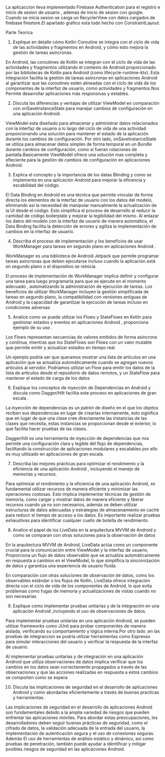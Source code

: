 La aplicaccion lleva implementado Firebase Authentication para el registro e inicio de sesion de usuario , ademas de inicio de sesion con google. Cuando se inicia sesion se carga un RecyclerView con datos cargados de firebase firestore.El apartado grafico esta todo hecho con ConstraintLayout.

Parte Teorica 
1.	Explique en detalle cómo Kotlin Coroutine se integra con el ciclo de vida de las actividades y fragmentos en Android, y cómo esto mejora la gestión de tareas asíncronas.
   
En Android, las coroutines de Kotlin se integran con el ciclo de vida de las actividades y fragmentos utilizando el contexto de Android proporcionado por las bibliotecas de Kotlin para Android (como lifecycle-runtime-ktx). Esta integración facilita la gestión de tareas asíncronas en aplicaciones Android al garantizar que las coroutines estén alineadas con el ciclo de vida de los componentes de la interfaz de usuario, como actividades y fragmentos.Nos Permite desarrollar aplicaciones más responsivas y estables.

2. Discuta las diferencias y ventajas de utilizar ViewModel en comparación con onSaveInstanceState para manejar cambios de configuración en una aplicación Android.

ViewModel esta diseñado para almacenar y administrar datos relacionados con la interfaz de usuario a lo largo del ciclo de vida de una actividad proporcionando una solución para mantener el estado de la aplicación durante los cambios de configuración. Por otro lado, onSaveInstanceState se utiliza para almacenar datos simples de forma temporal en un Bundle durante cambios de configuración, como si fueran rotaciones de pantalla.Basicamente ViewModel ofrece una solución mas completa y efieciente para la gestión de cambios de configuración en aplicaciones Android.

3. Explica el concepto y la importancia de los datas Blinding y como se implementa en una aplicación Android para mejorar la eficencia y escabilidad del código. 

El Data Binding en Android es una técnica que permite vincular de forma directa los elementos de la interfaz de usuario con los datos del modelo, eliminando así la necesidad de manipular manualmente la actualización de la UI desde el código. Esto simplifica el proceso de desarrollo al reducir la cantidad de código boilerplate y mejorar la legibilidad del mismo. Al enlazar los datos del modelo con la interfaz de usuario de manera automática, el Data Binding facilita la detección de errores y agiliza la implementación de cambios en la interfaz de usuario. 

4. Describa el proceso de implementación y los beneficios de usar WorkManager para tareas en segundo plano en aplicaciones Android .

WorkManager es una biblioteca de Android Jetpack que permite programar tareas asíncronas que deben ejecutarse incluso cuando la aplicación está en segundo plano o el dispositivo se reinicia.

El proceso de implementación de WorkManager implica definir y configurar una tarea para   luego programarla para que se ejecute en el momento adecuado , automatizando la administración de ejecución de tareas. Los beneficios de utilizar WorkManager incluyen la gestión simplificada de tareas en segundo plano, la compatibilidad con versiones antiguas de Android y la capacidad de garantizar la ejecución de tareas incluso en condiciones adversas

5. Analice como se puede utilizar los Flows y StateFlows en Kotlin para gestionar estados y eventos en aplicaciones Android , proporciona ejemplo de su uso .

Los Flows representan secuencias de valores emitidos de forma asíncrona y continua, mientras que los StateFlows son Flows con un valor mutable que permite emitir y actualizar estados en tiempo real. 

Un ejemplo podría ser que queramos mostrar una lista de artículos en una aplicación que se actualiza automáticamente cuando se agregan nuevos artículos al servidor. Podríamos utilizar un Flow para emitir los datos de la lista de artículos desde el repositorio de datos remotos, y un StateFlow para mantener el estado de carga de los datos

6. Explique los conceptos de inyección de Dependencias en Android y discuta como Dagger/Hilt facilita este proceso en aplicaciones de gran escala .

La inyección de dependencias es un patrón de diseño en el que los objetos reciben sus dependencias en lugar de crearlas internamente, esto significa que en lugar de que una clase cree directamente las instancias de las clases que necesita, estas instancias se proporcionan desde el exterior, lo que facilita hacer pruebas de las clases.

Dagger/hilt es una herramienta de inyección de dependencias que nos permite una configuración clara y legible del flujo de dependencias, facilitando la construcción de aplicaciones modulares y escalables por ello es muy utilizado en aplicaciones de gran escala.

7. Describa las mejores prácticas para optimizar el rendimiento y la eficiencia de una aplicación Android , incluyendo el manejo de memorias y recursos.

Para optimizar el rendimiento y la eficiencia de una aplicación Android, es fundamental utilizar recursos de manera eficiente y minimizar las operaciones costosas. Esto implica implementar técnicas de gestión de memoria, como cargar y mostrar datos de manera eficiente y liberar recursos cuando ya no son necesarios, además se deben utilizar estructuras de datos adecuadas y estrategias de almacenamiento en caché para reducir el tiempo de acceso a los datos. Es importante realizar pruebas exhaustivas para identificar cualquier cuello de botella de rendimiento.

8. Analice el papel de los LiveData en la arquitectura MVVM de Android y como se comparan con otras soluciones para la observación de datos

En la arquitectura MVVM de Android, LiveData actúa como un componente crucial para la comunicación entre ViewModel y la interfaz de usuario, Proporciona un flujo de datos observable que se actualiza automáticamente en respuesta a cambios en el ViewModel, lo que simplifica la sincronización de datos y garantiza una experiencia de usuario fluida.

En comparación con otras soluciones de observación de datos, como los observables estándar o los flujos de Kotlin, LiveData ofrece integración directa con el ciclo de vida de los componentes de Android, lo que evita problemas como fugas de memoria y actualizaciones de vistas cuando no son necesarias

9. Explique como implementar pruebas unitarias y de la integración en una aplicación Android ,incluyendo el uso de observaciones de datos.

Para implementar pruebas unitarias en una aplicación Android, se pueden utilizar frameworks como JUnit para probar componentes de manera aislada, verificando su comportamiento y lógica interna.Por otro lado ,en las pruebas de integraccion se podría utilizar herramientas como Espresso para simular interacciones del usuario y verificar la respuesta de la interfaz de usuario.

 Al implementar pruebas unitarias y de integración en una aplicación Android que utiliza observaciones de datos implica verificar que los cambios en los datos sean correctamente propagados a través de las observaciones y que las acciones realizadas en respuesta a estos cambios se comporten como se espera

10. Discuta las implicaciones de seguridad en el desarrollo de aplicaciones Android y como abordarlas eficientemente a través de buenas practicas y herramientas.

Las implicaciones de seguridad en el desarrollo de aplicaciones Android son fundamentales debido a la amplia variedad de riesgos que pueden enfrentar las aplicaciones móviles. Para abordar estas preocupaciones, los desarrolladores deben seguir buenas prácticas de seguridad, como el cifrado de datos, la validación adecuada de la entrada del usuario, la implementación de autenticación segura y el uso de conexiones seguras. Además El uso de herramientas de análisis estático y dinámico, así como pruebas de penetración, también puede ayudar a identificar y mitigar posibles riesgos de seguridad en las aplicaciones Android.
